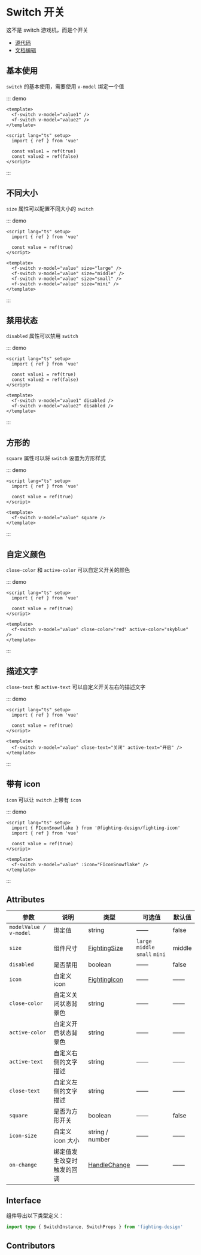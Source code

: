 # Switch 开关

这不是 switch 游戏机，而是个开关

- [源代码](https://github.com/FightingDesign/fighting-design/tree/master/packages/fighting-design/switch)
- [文档编辑](https://github.com/FightingDesign/fighting-design/blob/master/docs/docs/components/switch.md)

## 基本使用

`switch` 的基本使用，需要使用 `v-model` 绑定一个值

::: demo

```vue
<template>
  <f-switch v-model="value1" />
  <f-switch v-model="value2" />
</template>

<script lang="ts" setup>
  import { ref } from 'vue'

  const value1 = ref(true)
  const value2 = ref(false)
</script>
```

:::

## 不同大小

`size` 属性可以配置不同大小的 `switch`

::: demo

```vue
<script lang="ts" setup>
  import { ref } from 'vue'

  const value = ref(true)
</script>

<template>
  <f-switch v-model="value" size="large" />
  <f-switch v-model="value" size="middle" />
  <f-switch v-model="value" size="small" />
  <f-switch v-model="value" size="mini" />
</template>
```

:::

## 禁用状态

`disabled` 属性可以禁用 `switch`

::: demo

```vue
<script lang="ts" setup>
  import { ref } from 'vue'

  const value1 = ref(true)
  const value2 = ref(false)
</script>

<template>
  <f-switch v-model="value1" disabled />
  <f-switch v-model="value2" disabled />
</template>
```

:::

## 方形的

`square` 属性可以将 `switch` 设置为方形样式

::: demo

```vue
<script lang="ts" setup>
  import { ref } from 'vue'

  const value = ref(true)
</script>

<template>
  <f-switch v-model="value" square />
</template>
```

:::

## 自定义颜色

`close-color` 和 `active-color` 可以自定义开关的颜色

::: demo

```vue
<script lang="ts" setup>
  import { ref } from 'vue'

  const value = ref(true)
</script>

<template>
  <f-switch v-model="value" close-color="red" active-color="skyblue" />
</template>
```

:::

## 描述文字

`close-text` 和 `active-text` 可以自定义开关左右的描述文字

::: demo

```vue
<script lang="ts" setup>
  import { ref } from 'vue'

  const value = ref(true)
</script>

<template>
  <f-switch v-model="value" close-text="关闭" active-text="开启" />
</template>
```

:::

## 带有 icon

`icon` 可以让 `switch` 上带有 `icon`

::: demo

```vue
<script lang="ts" setup>
  import { FIconSnowflake } from '@fighting-design/fighting-icon'
  import { ref } from 'vue'

  const value = ref(true)
</script>

<template>
  <f-switch v-model="value" :icon="FIconSnowflake" />
</template>
```

:::

## Attributes

| 参数                   | 说明                       | 类型                                                               | 可选值                          | 默认值 |
| ---------------------- | -------------------------- | ------------------------------------------------------------------ | ------------------------------- | ------ |
| `modelValue / v-model` | 绑定值                     | string                                                             | ——                              | false  |
| `size`                 | 组件尺寸                   | <a href="/components/interface.html#fightingsize">FightingSize</a> | `large` `middle` `small` `mini` | middle |
| `disabled`             | 是否禁用                   | boolean                                                            | ——                              | false  |
| `icon`                 | 自定义 icon                | <a href="/components/interface.html#fightingicon">FightingIcon</a> | ——                              | ——     |
| `close-color`          | 自定义关闭状态背景色       | string                                                             | ——                              | ——     |
| `active-color`         | 自定义开启状态背景色       | string                                                             | ——                              | ——     |
| `active-text`          | 自定义右侧的文字描述       | string                                                             | ——                              | ——     |
| `close-text`           | 自定义左侧的文字描述       | string                                                             | ——                              | ——     |
| `square`               | 是否为方形开关             | boolean                                                            | ——                              | false  |
| `icon-size`            | 自定义 icon 大小           | string / number                                                    | ——                              | ——     |
| `on-change`            | 绑定值发生改变时触发的回调 | <a href="/components/interface.html#handlechange">HandleChange</a> | ——                              | ——     |

## Interface

组件导出以下类型定义：

```ts
import type { SwitchInstance, SwitchProps } from 'fighting-design'
```

## Contributors

<a href="https://github.com/Tyh2001" target="_blank">
  <f-avatar round src="https://avatars.githubusercontent.com/u/73180970?v=4" />
</a>

<a href="https://github.com/pengyinghao" target="_blank">
  <f-avatar round src="https://avatars.githubusercontent.com/u/34115313?v=4" />
</a>
